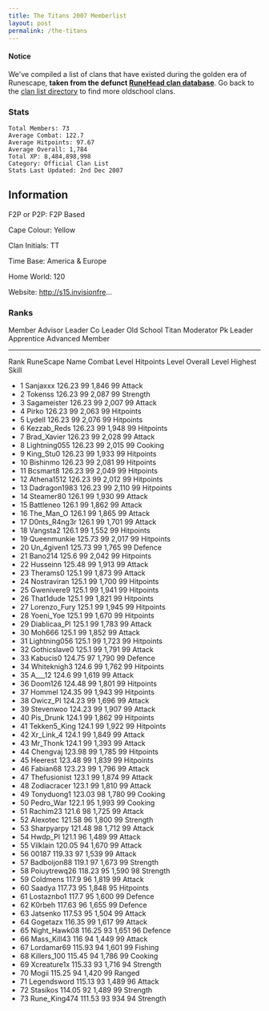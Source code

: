 ```yaml
---
title: The Titans 2007 Memberlist
layout: post
permalink: /the-titans
---
```


#### Notice
We've compiled a list of clans that have existed during the golden era of Runescape, **taken from the defunct [RuneHead clan database](https://web.archive.org/web/20070108040636/http://runehead.com/)**. Go back to the [clan list directory](https://www.runescapehall.net/runescapeclans) to find more oldschool clans.

### Stats

    Total Members: 73
    Average Combat: 122.7
    Average Hitpoints: 97.67
    Average Overall: 1,784
    Total XP: 8,484,898,998
    Category: Official Clan List
    Stats Last Updated: 2nd Dec 2007

	
## Information

F2P or P2P: F2P Based

Cape Colour: Yellow

Clan Initials: TT
	

Time Base: America & Europe

Home World: 120

Website: http://s15.invisionfre...

### Ranks
Member	Advisor	Leader	Co Leader
Old School Titan	Moderator	Pk Leader	Apprentice
Advanced Member

---


Rank 	RuneScape Name 	Combat Level 	Hitpoints Level 	Overall Level 	Highest Skill
- 1 	Sanjaxxx 	126.23 	99 	1,846 	99 Attack	
- 2 	Tokenss 	126.23 	99 	2,087 	99 Strength	
- 3 	Sagameister 	126.23 	99 	2,007 	99 Attack	
- 4 	Pirko 	126.23 	99 	2,063 	99 Hitpoints	
- 5 	Lydell 	126.23 	99 	2,076 	99 Hitpoints	
- 6 	Kezzab_Reds 	126.23 	99 	1,948 	99 Hitpoints	
- 7 	Brad_Xavier 	126.23 	99 	2,028 	99 Attack	
- 8 	Lightning055 	126.23 	99 	2,015 	99 Cooking	
- 9 	King_Stu0 	126.23 	99 	1,933 	99 Hitpoints	
- 10 	Bishinmo 	126.23 	99 	2,081 	99 Hitpoints	
- 11 	Bcsmart8 	126.23 	99 	2,049 	99 Hitpoints	
- 12 	Athena1512 	126.23 	99 	2,012 	99 Hitpoints	
- 13 	Dadragon1983 	126.23 	99 	2,110 	99 Hitpoints	
- 14 	Steamer80 	126.1 	99 	1,930 	99 Attack	
- 15 	Battleneo 	126.1 	99 	1,862 	99 Attack	
- 16 	The_Man_O 	126.1 	99 	1,865 	99 Attack	
- 17 	D0nts_R4ng3r 	126.1 	99 	1,701 	99 Attack	
- 18 	Vangsta2 	126.1 	99 	1,552 	99 Hitpoints	
- 19 	Queenmunkie 	125.73 	99 	2,017 	99 Hitpoints	
- 20 	Un_4given1 	125.73 	99 	1,765 	99 Defence	
- 21 	Bano214 	125.6 	99 	2,042 	99 Hitpoints	
- 22 	Husseinn 	125.48 	99 	1,913 	99 Attack	
- 23 	Therams0 	125.1 	99 	1,873 	99 Attack	
- 24 	Nostraviran 	125.1 	99 	1,700 	99 Hitpoints	
- 25 	Gwenivere9 	125.1 	99 	1,941 	99 Hitpoints	
- 26 	That1dude 	125.1 	99 	1,821 	99 Hitpoints	
- 27 	Lorenzo_Fury 	125.1 	99 	1,945 	99 Hitpoints	
- 28 	Yoeni_Yoe 	125.1 	99 	1,670 	99 Hitpoints	
- 29 	Diablicaa_Pl 	125.1 	99 	1,783 	99 Attack	
- 30 	Moh666 	125.1 	99 	1,852 	99 Attack	
- 31 	Lightning056 	125.1 	99 	1,723 	99 Hitpoints	
- 32 	Gothicslave0 	125.1 	99 	1,791 	99 Attack	
- 33 	Kabucis0 	124.75 	97 	1,790 	99 Defence	
- 34 	Whiteknigh3 	124.6 	99 	1,762 	99 Hitpoints	
- 35 	A___12 	124.6 	99 	1,619 	99 Attack	
- 36 	Doom126 	124.48 	99 	1,801 	99 Hitpoints	
- 37 	Hommel 	124.35 	99 	1,943 	99 Hitpoints	
- 38 	Owicz_Pl 	124.23 	99 	1,696 	99 Attack	
- 39 	Stevenwoo 	124.23 	99 	1,907 	99 Attack	
- 40 	Pis_Drunk 	124.1 	99 	1,862 	99 Hitpoints	
- 41 	Tekken5_King 	124.1 	99 	1,922 	99 Hitpoints	
- 42 	Xr_Link_4 	124.1 	99 	1,849 	99 Attack	
- 43 	Mr_Thonk 	124.1 	99 	1,393 	99 Attack	
- 44 	Chengvaj 	123.98 	99 	1,785 	99 Hitpoints	
- 45 	Heerest 	123.48 	99 	1,839 	99 Hitpoints	
- 46 	Fabian68 	123.23 	99 	1,796 	99 Attack	
- 47 	Thefusionist 	123.1 	99 	1,874 	99 Attack	
- 48 	Zodiacracer 	123.1 	99 	1,810 	99 Attack	
- 49 	Tonyduong1 	123.03 	98 	1,780 	99 Cooking	
- 50 	Pedro_War 	122.1 	95 	1,993 	99 Cooking	
- 51 	Rachim23 	121.6 	98 	1,725 	99 Attack	
- 52 	Alexotec 	121.58 	96 	1,800 	99 Strength	
- 53 	Sharpyarpy 	121.48 	98 	1,712 	99 Attack	
- 54 	Hwdp_Pl 	121.1 	96 	1,489 	99 Attack	
- 55 	Vilklain 	120.05 	94 	1,670 	99 Attack	
- 56 	00187 	119.33 	97 	1,539 	99 Attack	
- 57 	Badboijon88 	119.1 	97 	1,673 	99 Strength	
- 58 	Poiuytrewq26 	118.23 	95 	1,590 	98 Strength	
- 59 	Coldmens 	117.9 	96 	1,819 	99 Attack	
- 60 	Saadya 	117.73 	95 	1,848 	95 Hitpoints	
- 61 	Lostaznbo1 	117.7 	95 	1,600 	99 Defence	
- 62 	K0rbeh 	117.63 	96 	1,655 	99 Defence	
- 63 	Jatsenko 	117.53 	95 	1,504 	99 Attack	
- 64 	Gogetazx 	116.35 	99 	1,617 	99 Attack	
- 65 	Night_Hawk08 	116.25 	93 	1,651 	96 Defence	
- 66 	Mass_Kill43 	116 	94 	1,449 	99 Attack	
- 67 	Lordamar69 	115.93 	94 	1,601 	99 Fishing	
- 68 	Killers_100 	115.45 	94 	1,786 	99 Cooking	
- 69 	Xcreature1x 	115.33 	93 	1,716 	94 Strength	
- 70 	Mogii 	115.25 	94 	1,420 	99 Ranged	
- 71 	Legendsword 	115.13 	93 	1,489 	96 Attack	
- 72 	Stasikos 	114.05 	92 	1,489 	99 Strength	
- 73 	Rune_King474 	111.53 	93 	934 	94 Strength
